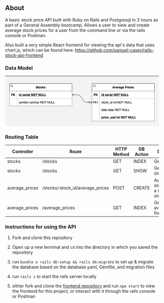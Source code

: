 ## About

A basic stock price API built with Ruby on Rails and Postgresql in 3 hours as part of a General Assembly bootcamp. Allows a user to view and create average stock prices for a user from the command line or via the rails console or Postman. 

Also built a very simple React frontend for viewing the api's data that uses chart.js, which can be found here:
https://github.com/samuel-casey/rails-stock-api-frontend

### Data Model

![entity relationship diagram](rails_stock_price_API_ERD.png)

### Routing Table

| Controller     | Route                            | HTTP Method | DB Action | Description                                |
|----------------|----------------------------------|-------------|-----------|--------------------------------------------|
| stocks         | /stocks                          | GET         | INDEX     | Get all stocks                             |
| stocks         | /stocks                          | GET         | SHOW      | Get a single stock                         |
| average_prices | /stocks/:stock_id/average_prices | POST        | CREATE    | Add a new stock price for a specific stock |
| average_prices | /average_prices                  | GET         | INDEX     | Get all average_prices for stocks          |

### Instructions for using the API

1) Fork and clone this repository
   
2) Open up a new terminal and `cd` into the directory in which you saved the repository
   
3) run `bundle e rails db:setup && rails db:migrate` to set up & migrate the database based on the database.yaml, Gemfile, and migration files
   
4) run `rails s` to start the rails server locally

5) either fork and clone the [frontend repository](https://github.com/samuel-casey/rails-stock-api-frontend) and run `npm start` to view the frontend for this project, or interact with it through the rails console or Postman
